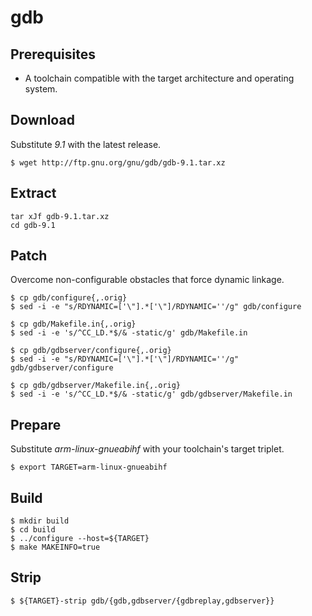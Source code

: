 # gdb

## Prerequisites
* A toolchain compatible with the target architecture and operating system.

## Download
Substitute *9.1* with the latest release.
```
$ wget http://ftp.gnu.org/gnu/gdb/gdb-9.1.tar.xz
```

## Extract
```
tar xJf gdb-9.1.tar.xz
cd gdb-9.1
```

## Patch
Overcome non-configurable obstacles that force dynamic linkage.
```
$ cp gdb/configure{,.orig}
$ sed -i -e "s/RDYNAMIC=['\"].*['\"]/RDYNAMIC=''/g" gdb/configure

$ cp gdb/Makefile.in{,.orig}
$ sed -i -e 's/^CC_LD.*$/& -static/g' gdb/Makefile.in

$ cp gdb/gdbserver/configure{,.orig}
$ sed -i -e "s/RDYNAMIC=['\"].*['\"]/RDYNAMIC=''/g" gdb/gdbserver/configure

$ cp gdb/gdbserver/Makefile.in{,.orig}
$ sed -i -e 's/^CC_LD.*$/& -static/g' gdb/gdbserver/Makefile.in
```

## Prepare 
Substitute *arm-linux-gnueabihf* with your toolchain's target triplet.
```
$ export TARGET=arm-linux-gnueabihf
```

## Build
```
$ mkdir build
$ cd build
$ ../configure --host=${TARGET}
$ make MAKEINFO=true
```

## Strip
```
$ ${TARGET}-strip gdb/{gdb,gdbserver/{gdbreplay,gdbserver}}
```
